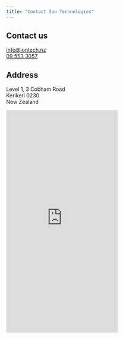 ```yaml
---
title: "Contact Ion Technologies"
---
```


<div class="block block-bordered-lg">
    <div class="container text-center app-translate-15" data-transition="entrance">
        <div class="row justify-content-center">
            <h2>Contact us</h2>
        </div>
        <div class="row justify-content-center lead">
            <a href="mailto:info@iontech.nz">info@iontech.nz</a>
        </div>
        <div class="row justify-content-center lead">
            <a href="tel:+6495533057">09 553 3057</a>
        </div>
    </div>
</div>

<div class="block block-bordered-lg">
    <div class="row justify-content-center">
        <h2>Address</h2>
    </div>
    <div class="row justify-content-center lead text-center">
        <p>Level 1, 3 Cobham Road<br>Kerikeri 0230<br>New Zealand</p>
    </div>
    <div class="row">
        <iframe frameborder="0" class="col-sm-12" style="border:0; height:600px;" src="https://www.google.com/maps/embed/v1/place?key=AIzaSyCURh4_lq2IM4gsU1qdTP8xUVRP3wx01N4&q=3+Cobham+Rd,Kerikeri+0230,New+Zealand"
            allowfullscreen></iframe>
    </div>
</div>